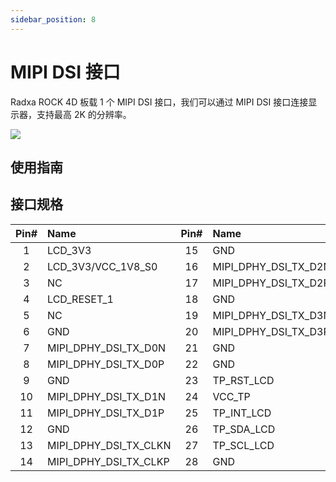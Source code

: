 ```yaml
---
sidebar_position: 8
---
```


# MIPI DSI 接口

Radxa ROCK 4D 板载 1 个 MIPI DSI 接口，我们可以通过 MIPI DSI 接口连接显示器，支持最高 2K 的分辨率。

<div style={{textAlign: 'center'}}>
  <img src="/img/rock4/4d/rock4d-mipi-dsi-4l.webp" style={{width: '100%', maxWidth: '1200px'}} />
</div>

## 使用指南

## 接口规格

| Pin# | Name                  | Pin# | Name                 | Pin# |   Name    |
| :--: | :-------------------- | :--: | :------------------- | :--: | :-------: |
|  1   | LCD_3V3               |  15  | GND                  |  29  |    GND    |
|  2   | LCD_3V3/VCC_1V8_S0    |  16  | MIPI_DPHY_DSI_TX_D2N |  30  |  LCD_3V3  |
|  3   | NC                    |  17  | MIPI_DPHY_DSI_TX_D2P |  31  |  LCD_3V3  |
|  4   | LCD_RESET_1           |  18  | GND                  |  32  |    GND    |
|  5   | NC                    |  19  | MIPI_DPHY_DSI_TX_D3N |  33  |    GND    |
|  6   | GND                   |  20  | MIPI_DPHY_DSI_TX_D3P |  34  | VCC_LEDK2 |
|  7   | MIPI_DPHY_DSI_TX_D0N  |  21  | GND                  |  35  | VCC_LEDK2 |
|  8   | MIPI_DPHY_DSI_TX_D0P  |  22  | GND                  |  36  |    NC     |
|  9   | GND                   |  23  | TP_RST_LCD           |  37  |    NC     |
|  10  | MIPI_DPHY_DSI_TX_D1N  |  24  | VCC_TP               |  38  | VCC_LEDA2 |
|  11  | MIPI_DPHY_DSI_TX_D1P  |  25  | TP_INT_LCD           |  39  | VCC_LEDA2 |
|  12  | GND                   |  26  | TP_SDA_LCD           |  40  |    GND    |
|  13  | MIPI_DPHY_DSI_TX_CLKN |  27  | TP_SCL_LCD           |  41  |    GND    |
|  14  | MIPI_DPHY_DSI_TX_CLKP |  28  | GND                  |      |           |

